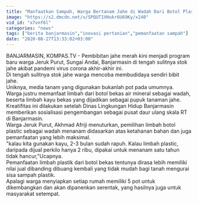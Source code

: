 ```yaml
---
title: "Manfaatkan Sampah, Warga Bertanam Jahe di Wadah Dari Botol Plastik Bekas"
image: "https://s2.dmcdn.net/v/SPQUT1VHukr6U69Ky/x240"
vid_id: "x7vnf6l"
categories: "news"
tags: ["berita banjarmasin","inovasi pertanian","pemanfaatan sampah"]
date: "2020-08-27T13:33:02+03:00"
---
```

BANJARMASIN, KOMPAS.TV - Pembibitan jahe merah kini menjadi program baru warga Jeruk Purut, Sungai Andai, Banjarmasin di tengah sulitnya stok jahe akibat pandemi virus corona akhir-akhir ini.   <br>Di tengah sulitnya stok jahe warga mencoba membudidaya sendiri bibit jahe.   <br>Uniknya, media tanam yang digunakan bukanlah pot pada umumnya.   <br>Warga justru memanfaat limbah dari botol bekas air mineral sebagai wadah, beserta limbah kayu bekas yang dijadikan sebagai pupuk tanaman jahe.   <br>Kreatifitas ini dilakukan setelah Dinas Lingkungan Hidup Banjarmasin memberikan sosialisasi pengembangan sebagai pusat daur ulang skala RT di Banjarmasin.   <br>Warga Jeruk Purut, Akhmad Afriji menuturkan, pemilihan limbah botol plastic sebagai wadah menanam didasarkan atas ketahanan bahan dan juga pemanfaatan yang lebih maksimal.   <br>&quot;kalau kita gunakan kayu, 2-3 bulan sudah rapuh. Kalau limbah plastic, daripada dijual perkilo hanya 2 ribu, dipakai untuk menanam satu tahun tidak hancur,&quot;Ucapnya.    <br>Pemanfaatan limbah plastik dari botol bekas tentunya dirasa lebih memiliki nilai jual dibanding dibuang kembali yang tidak mudah bagi tanah mengurai sisa sampah plastik.   <br>Apalagi warga menyiapkan setiap rumah memiliki 5 pot untuk dikembangkan dan akan dipanenkan serentak, yang hasilnya juga untuk masyarakat setempat.   <br>
